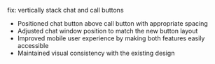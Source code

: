fix: vertically stack chat and call buttons

- Positioned chat button above call button with appropriate spacing
- Adjusted chat window position to match the new button layout
- Improved mobile user experience by making both features easily accessible
- Maintained visual consistency with the existing design